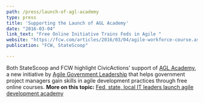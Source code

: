 ```yaml
---
path: /press/launch-of-agl-academy
type: press
title: 'Supporting the Launch of AGL Academy'
date: "2016-03-04"
link_text: "Free Online Initiative Trains Feds in Agile "
website: "https://fcw.com/articles/2016/03/04/agile-workforce-course.aspx"
publication: "FCW, StateScoop"

---
```


Both StateScoop and FCW highlight CivicActions’ support of [AGL Academy](https://www.agilegovleaders.org/academy/), a new initiative by [Agile Government Leadership](https://www.agilegovleaders.org/) that helps government project managers gain skills in agile development practices through free online courses.
**More on this topic:** [Fed, state, local IT leaders launch agile development academy](https://statescoop.com/fed-state-local-it-leaders-launch-agile-development-academy)
